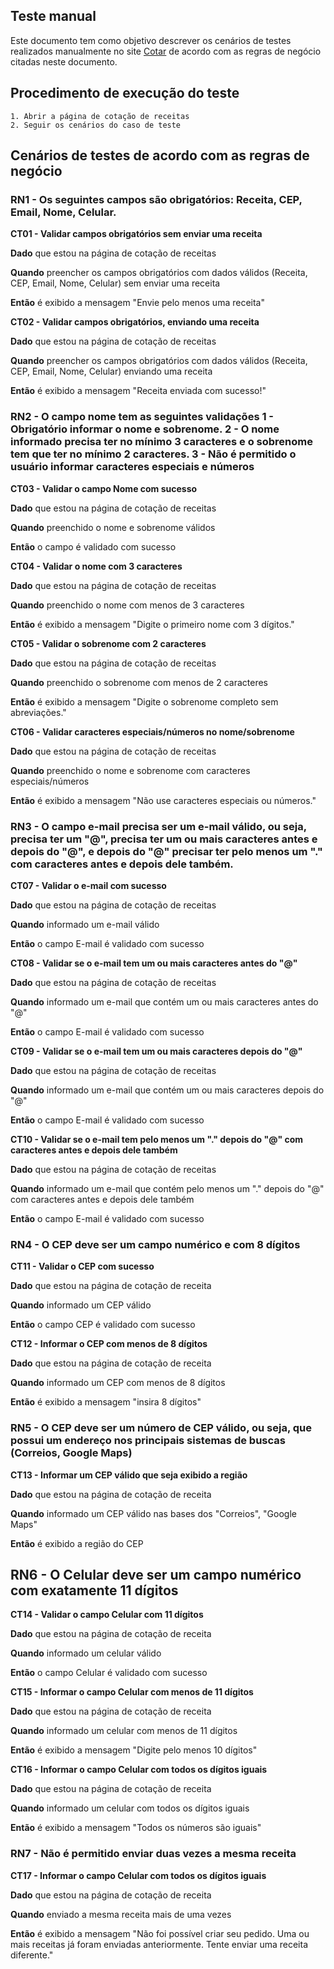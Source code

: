 ## Teste manual

Este documento tem como objetivo descrever os cenários de testes realizados manualmente no site [Cotar](https://webmani-test.manipulae.com.br/cotar) de acordo com as regras de negócio citadas neste documento.

## Procedimento de execução do teste

    1. Abrir a página de cotação de receitas
    2. Seguir os cenários do caso de teste

## Cenários de testes de acordo com as regras de negócio

### RN1 - Os seguintes campos são obrigatórios: Receita, CEP, Email, Nome, Celular.

**CT01 - Validar campos obrigatórios sem enviar uma receita**

**Dado** que estou na página de cotação de receitas

**Quando** preencher os campos obrigatórios com dados válidos (Receita, CEP, Email, Nome, Celular) sem enviar uma receita

**Então** é exibido a mensagem "Envie pelo menos uma receita"

**CT02 - Validar campos obrigatórios, enviando uma receita**

**Dado** que estou na página de cotação de receitas

**Quando** preencher os campos obrigatórios com dados válidos (Receita, CEP, Email, Nome, Celular) enviando uma receita

**Então** é exibido a mensagem "Receita enviada com sucesso!"

### RN2 - O campo nome tem as seguintes validações 1 - Obrigatório informar o nome e sobrenome. 2 - O nome informado precisa ter no mínimo 3 caracteres e o sobrenome tem que ter no mínimo 2 caracteres. 3 - Não é permitido o usuário informar caracteres especiais e números

**CT03 - Validar o campo Nome com sucesso**

**Dado** que estou na página de cotação de receitas

**Quando** preenchido o nome e sobrenome válidos

**Então** o campo é validado com sucesso

**CT04 - Validar o nome com 3 caracteres**

**Dado** que estou na página de cotação de receitas

**Quando** preenchido o nome com menos de 3 caracteres

**Então** é exibido a mensagem "Digite o primeiro nome com 3 dígitos."

**CT05 - Validar o sobrenome com 2 caracteres**

**Dado** que estou na página de cotação de receitas

**Quando** preenchido o sobrenome com menos de 2 caracteres

**Então** é exibido a mensagem "Digite o sobrenome completo sem abreviações."

**CT06 - Validar caracteres especiais/números no nome/sobrenome**

**Dado** que estou na página de cotação de receitas

**Quando** preenchido o nome e sobrenome com caracteres especiais/números

**Então** é exibido a mensagem "Não use caracteres especiais ou números."

### RN3 - O campo e-mail precisa ser um e-mail válido, ou seja, precisa ter um "@", precisa ter um ou mais caracteres antes e depois do "@", e depois do "@" precisar ter pelo menos um "." com caracteres antes e depois dele também.

**CT07 - Validar o e-mail com sucesso**

**Dado** que estou na página de cotação de receitas

**Quando** informado um e-mail válido

**Então** o campo E-mail é validado com sucesso

**CT08 - Validar se o e-mail tem um ou mais caracteres antes do "@"**

**Dado** que estou na página de cotação de receitas

**Quando** informado um e-mail que contém um ou mais caracteres antes do "@"

**Então**  o campo E-mail é validado com sucesso

**CT09 - Validar se o e-mail tem um ou mais caracteres depois do "@"**

**Dado** que estou na página de cotação de receitas

**Quando** informado um e-mail que contém um ou mais caracteres depois do "@"

**Então** o campo E-mail é validado com sucesso

**CT10 - Validar se o e-mail tem pelo menos um "." depois do "@" com caracteres antes e depois dele também**

**Dado** que estou na página de cotação de receitas

**Quando** informado um e-mail que contém pelo menos um "." depois do "@" com caracteres antes e depois dele também

**Então** o campo E-mail é validado com sucesso

### RN4 - O CEP deve ser um campo numérico e com 8 dígitos

**CT11 - Validar o CEP com sucesso**

**Dado** que estou na página de cotação de receita

**Quando** informado um CEP válido

**Então** o campo CEP é validado com sucesso

**CT12 - Informar o CEP com menos de 8 dígitos**

**Dado** que estou na página de cotação de receita

**Quando** informado um CEP com menos de 8 dígitos

**Então** é exibido a mensagem "insira 8 dígitos"

### RN5 - O CEP deve ser um número de CEP válido, ou seja, que possui um endereço nos principais sistemas de buscas (Correios, Google Maps)

**CT13 - Informar um CEP válido que seja exibido a região**

**Dado** que estou na página de cotação de receita

**Quando** informado um CEP válido nas bases dos "Correios", "Google Maps"

**Então** é exibido a região do CEP

## RN6 - O Celular deve ser um campo numérico com exatamente 11 dígitos

**CT14 - Validar o campo Celular com 11 dígitos**

**Dado** que estou na página de cotação de receita

**Quando** informado um celular válido

**Então** o campo Celular é validado com sucesso

**CT15 - Informar o campo Celular com menos de 11 dígitos**

**Dado** que estou na página de cotação de receita

**Quando** informado um celular com menos de 11 dígitos

**Então** é exibido a mensagem "Digite pelo menos 10 dígitos"

**CT16 - Informar o campo Celular com todos os dígitos iguais**

**Dado** que estou na página de cotação de receita

**Quando** informado um celular com  todos os dígitos iguais

**Então** é exibido a mensagem "Todos os números são iguais"

### RN7 - Não é permitido enviar duas vezes a mesma receita

**CT17 - Informar o campo Celular com todos os dígitos iguais**

**Dado** que estou na página de cotação de receita

**Quando** enviado a mesma receita mais de uma vezes

**Então** é exibido a mensagem "Não foi possível criar seu pedido. Uma ou mais receitas já foram enviadas anteriormente. Tente enviar uma receita diferente."